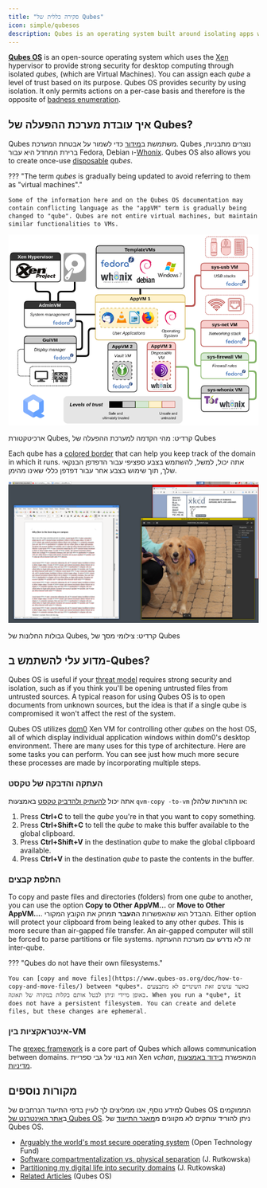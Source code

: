 ```yaml
---
title: "סקירה כללית של Qubes"
icon: simple/qubesos
description: Qubes is an operating system built around isolating apps within *qubes* (formerly "VMs") for heightened security.
---
```


[**Qubes OS**](../desktop.md#qubes-os) is an open-source operating system which uses the [Xen](https://en.wikipedia.org/wiki/Xen) hypervisor to provide strong security for desktop computing through isolated *qubes*, (which are Virtual Machines). You can assign each *qube* a level of trust based on its purpose. Qubes OS provides security by using isolation. It only permits actions on a per-case basis and therefore is the opposite of [badness enumeration](https://www.ranum.com/security/computer_security/editorials/dumb/).

## איך עובדת מערכת ההפעלה של Qubes?

Qubes משתמשת ב[מידור](https://www.qubes-os.org/intro/) כדי לשמור על אבטחת המערכת. Qubes נוצרים מתבניות, ברירת המחדל היא עבור Fedora, Debian ו-[Whonix](../desktop.md#whonix). Qubes OS also allows you to create once-use [disposable](https://www.qubes-os.org/doc/how-to-use-disposables/) *qubes*.

??? "The term *qubes* is gradually being updated to avoid referring to them as "virtual machines"."

    Some of the information here and on the Qubes OS documentation may contain conflicting language as the "appVM" term is gradually being changed to "qube". Qubes are not entire virtual machines, but maintain similar functionalities to VMs.

![ארכיטקטורת Qubes](../assets/img/qubes/qubes-trust-level-architecture.png)
<figcaption>ארכיטקטורת Qubes, קרדיט: מהי הקדמה למערכת ההפעלה של Qubes</figcaption>

Each qube has a [colored border](https://www.qubes-os.org/screenshots/) that can help you keep track of the domain in which it runs. אתה יכול, למשל, להשתמש בצבע ספציפי עבור הדפדפן הבנקאי שלך, תוך שימוש בצבע אחר עבור דפדפן כללי שאינו מהימן.

![גבול צבוע](../assets/img/qubes/r4.0-xfce-three-domains-at-work.png)
<figcaption>גבולות החלונות של Qubes, קרדיט: צילומי מסך של Qubes</figcaption>

## מדוע עלי להשתמש ב-Qubes?

Qubes OS is useful if your [threat model](../basics/threat-modeling.md) requires strong security and isolation, such as if you think you'll be opening untrusted files from untrusted sources. A typical reason for using Qubes OS is to open documents from unknown sources, but the idea is that if a single qube is compromised it won't affect the rest of the system.

Qubes OS utilizes [dom0](https://wiki.xenproject.org/wiki/Dom0) Xen VM for controlling other *qubes* on the host OS, all of which display individual application windows within dom0's desktop environment. There are many uses for this type of architecture. Here are some tasks you can perform. You can see just how much more secure these processes are made by incorporating multiple steps.

### העתקה והדבקה של טקסט

אתה יכול [להעתיק ולהדביק טקסט](https://www.qubes-os.org/doc/how-to-copy-and-paste-text/) באמצעות `qvm-copy -to-vm` או ההוראות שלהלן:

1. Press **Ctrl+C** to tell the *qube* you're in that you want to copy something.
2. Press **Ctrl+Shift+C** to tell the *qube* to make this buffer available to the global clipboard.
3. Press **Ctrl+Shift+V** in the destination *qube* to make the global clipboard available.
4. Press **Ctrl+V** in the destination *qube* to paste the contents in the buffer.

### החלפת קבצים

To copy and paste files and directories (folders) from one *qube* to another, you can use the option **Copy to Other AppVM...** or **Move to Other AppVM...**. ההבדל הוא שהאפשרות ה**העבר** תמחק את הקובץ המקורי. Either option will protect your clipboard from being leaked to any other *qubes*. This is more secure than air-gapped file transfer. An air-gapped computer will still be forced to parse partitions or file systems. זה לא נדרש עם מערכת ההעתקה inter-qube.

??? "Qubes do not have their own filesystems."

    You can [copy and move files](https://www.qubes-os.org/doc/how-to-copy-and-move-files/) between *qubes*. כאשר עושים זאת השינויים לא מתבצעים באופן מיידי וניתן לבטל אותם בקלות במקרה של תאונה. When you run a *qube*, it does not have a persistent filesystem. You can create and delete files, but these changes are ephemeral.

### אינטראקציות בין-VM

The [qrexec framework](https://www.qubes-os.org/doc/qrexec/) is a core part of Qubes which allows communication between domains. הוא בנוי על גבי ספריית Xen *vchan*, המאפשרת [בידוד באמצעות מדיניות](https://www.qubes-os.org/news/2020/06/22/new-qrexec-policy-system/).

## מקורות נוספים

למידע נוסף, אנו ממליצים לך לעיין בדפי התיעוד הנרחבים של Qubes OS הממוקמים ב[אתר האינטרנט של Qubes OS](https://www.qubes-os.org/doc/). ניתן להוריד עותקים לא מקוונים מ[מאגר התיעוד](https://github.com/QubesOS/qubes-doc) של Qubes OS.

- [Arguably the world's most secure operating system](https://www.opentech.fund/news/qubes-os-arguably-the-worlds-most-secure-operating-system-motherboard/) (Open Technology Fund)
- [Software compartmentalization vs. physical separation](https://invisiblethingslab.com/resources/2014/Software_compartmentalization_vs_physical_separation.pdf) (J. Rutkowska)
- [Partitioning my digital life into security domains](https://blog.invisiblethings.org/2011/03/13/partitioning-my-digital-life-into.html) (J. Rutkowska)
- [Related Articles](https://www.qubes-os.org/news/categories/#articles) (Qubes OS)
